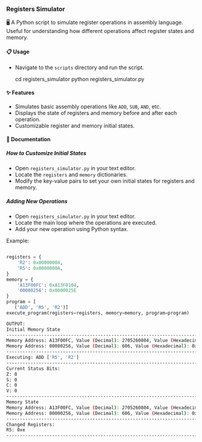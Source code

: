 
### Registers Simulator

🖥️ A Python script to simulate register operations in assembly language. Useful for understanding how different operations affect register states and memory.

#### 📋 Usage

- Navigate to the `scripts` directory and run the script.

  cd registers_simulator
  python registers_simulator.py

#### ✨ Features

- Simulates basic assembly operations like `ADD`, `SUB`, `AND`, etc.
- Displays the state of registers and memory before and after each operation.
- Customizable register and memory initial states.

#### 📖 Documentation

##### How to Customize Initial States

- Open `registers_simulator.py` in your text editor.
- Locate the `registers` and `memory` dictionaries.
- Modify the key-value pairs to set your own initial states for registers and memory.

##### Adding New Operations

- Open `registers_simulator.py` in your text editor.
- Locate the main loop where the operations are executed.
- Add your new operation using Python syntax.

Example:

```python

registers = {
    'R2': 0x00000004,
    'R5': 0x0000000A,     
}
memory = {       
    'A13F00FC': 0xA13F0104,
    '00000256': 0x0000025E
}
program = [
   ('ADD', 'R5', 'R2')]
execute_program(registers=registers, memory=memory, program=program)
```
```bash
OUTPUT:
Initial Memory State
--------------------------------------------------------------------------------
Memory Address: A13F00FC, Value (Decimal): 2705260804, Value (Hexadecimal): 0xa13f0104
Memory Address: 00000256, Value (Decimal): 606, Value (Hexadecimal): 0x25e
--------------------------------------------------------------------------------
Executing: ADD ['R5', 'R2']
--------------------------------------------------------------------------------
Current Status Bits:
Z: 0
S: 0
C: 0
V: 0
--------------------------------------------------------------------------------
Memory State
Memory Address: A13F00FC, Value (Decimal): 2705260804, Value (Hexadecimal): 0xa13f0104
Memory Address: 00000256, Value (Decimal): 606, Value (Hexadecimal): 0x25e
--------------------------------------------------------------------------------
Changed Registers:
R5: 0xe
--------------------------------------------------------------------------------
```